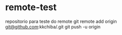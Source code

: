 # remote-test
repositorio para teste do remote
git remote add origin git@github.com:kkchiba/<nome-repositorio>.git
git push -u origin <local-branch-name>
